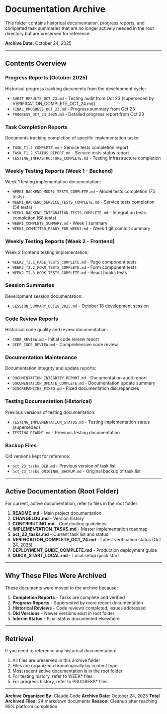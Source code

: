 # Documentation Archive

This folder contains historical documentation, progress reports, and completed task summaries that are no longer actively needed in the root directory but are preserved for reference.

**Archive Date:** October 24, 2025

---

## Contents Overview

### Progress Reports (October 2025)
Historical progress tracking documents from the development cycle:

- `AUDIT_RESULTS_OCT_23.md` - Testing audit from Oct 23 (superseded by VERIFICATION_COMPLETE_OCT_24.md)
- `FINAL_PROGRESS_OCT_23.md` - Progress summary from Oct 23
- `PROGRESS_OCT_23_2025.md` - Detailed progress report from Oct 23

### Task Completion Reports
Documents tracking completion of specific implementation tasks:

- `TASK_T1.2_COMPLETE.md` - Service tests completion report
- `TASK_T1.2_STATUS_REPORT.md` - Service tests status report
- `TESTING_INFRASTRUCTURE_COMPLETE.md` - Testing infrastructure completion

### Weekly Testing Reports (Week 1 - Backend)
Week 1 testing implementation documentation:

- `WEEK1_BACKEND_MODEL_TESTS_COMPLETE.md` - Model tests completion (75 tests)
- `WEEK1_BACKEND_SERVICE_TESTS_COMPLETE.md` - Service tests completion (54 tests)
- `WEEK1_BACKEND_INTEGRATION_TESTS_COMPLETE.md` - Integration tests completion (68 tests)
- `WEEK1_COMPLETE_SUMMARY.md` - Week 1 summary
- `WEEK1_COMMITTED_READY_FOR_WEEK2.md` - Week 1 git commit summary

### Weekly Testing Reports (Week 2 - Frontend)
Week 2 frontend testing implementation:

- `WEEK2_T2.1_PAGE_TESTS_COMPLETE.md` - Page component tests
- `WEEK2_T2.2_FORM_TESTS_COMPLETE.md` - Form component tests
- `WEEK2_T2.3_HOOK_TESTS_COMPLETE.md` - React hooks tests

### Session Summaries
Development session documentation:

- `SESSION_SUMMARY_OCT18_2025.md` - October 18 development session

### Code Review Reports
Historical code quality and review documentation:

- `CODE_REVIEW.md` - Initial code review report
- `DEEP_CODE_REVIEW.md` - Comprehensive code review

### Documentation Maintenance
Documentation integrity and update reports:

- `DOCUMENTATION_INTEGRITY_REPORT.md` - Documentation audit report
- `DOCUMENTATION_UPDATE_COMPLETE.md` - Documentation update summary
- `DISCREPANCIES_FIXED.md` - Fixed documentation discrepancies

### Testing Documentation (Historical)
Previous versions of testing documentation:

- `TESTING_IMPLEMENTATION_STATUS.md` - Testing implementation status (superseded)
- `TESTING_README.md` - Previous testing documentation

### Backup Files
Old versions kept for reference:

- `oct_23_tasks_OLD.md` - Previous version of task list
- `oct_23_tasks_ORIGINAL_BACKUP.md` - Original backup of task list

---

## Active Documentation (Root Folder)

For current, active documentation, refer to files in the root folder:

1. **README.md** - Main project documentation
2. **CHANGELOG.md** - Version history
3. **CONTRIBUTING.md** - Contribution guidelines
4. **IMPLEMENTATION_TASKS.md** - Master implementation roadmap
5. **oct_23_tasks.md** - Current task list and status
6. **VERIFICATION_COMPLETE_OCT_24.md** - Latest verification status (Oct 24, 2025)
7. **DEPLOYMENT_GUIDE_COMPLETE.md** - Production deployment guide
8. **QUICK_START_LOCAL.md** - Local setup quick start

---

## Why These Files Were Archived

These documents were moved to the archive because:

1. **Completion Reports** - Tasks are complete and verified
2. **Progress Reports** - Superseded by more recent documentation
3. **Historical Reviews** - Code reviews completed, issues addressed
4. **Old Versions** - Newer versions exist in root folder
5. **Interim Status** - Final status documented elsewhere

---

## Retrieval

If you need to reference any historical documentation:
1. All files are preserved in this archive folder
2. Files are organized chronologically by content type
3. Most recent active documentation is in the root folder
4. For testing history, refer to WEEK* files
5. For progress history, refer to PROGRESS* files

---

**Archive Organized By:** Claude Code
**Archive Date:** October 24, 2025
**Total Archived Files:** 24 markdown documents
**Reason:** Cleanup after reaching 99% platform completion
